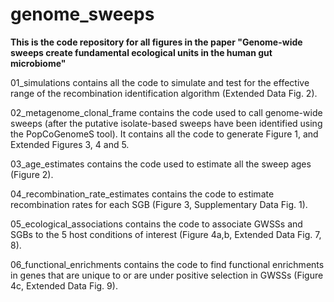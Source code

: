 # genome_sweeps
**This is the code repository for all figures in the paper "Genome-wide sweeps create fundamental ecological units in the human gut microbiome"**

01_simulations contains all the code to simulate and test for the effective range of the recombination identification algorithm (Extended Data Fig. 2).

02_metagenome_clonal_frame contains the code used to call genome-wide sweeps (after the putative isolate-based sweeps have been identified using the PopCoGenomeS tool). It contains all the code to generate Figure 1, and Extended Figures 3, 4 and 5.

03_age_estimates contains the code used to estimate all the sweep ages (Figure 2).

04_recombination_rate_estimates contains the code to estimate recombination rates for each SGB (Figure 3, Supplementary Data Fig. 1).

05_ecological_associations contains the code to associate GWSSs and SGBs to the 5 host conditions of interest (Figure 4a,b, Extended Data Fig. 7, 8).

06_functional_enrichments contains the code to find functional enrichments in genes that are unique to or are under positive selection in GWSSs (Figure 4c, Extended Data Fig. 9).


